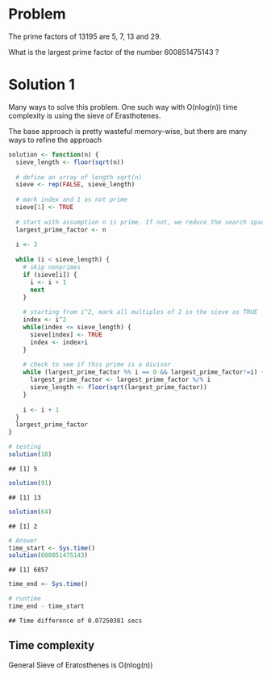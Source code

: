 # Problem

The prime factors of 13195 are 5, 7, 13 and 29.

What is the largest prime factor of the number 600851475143 ?

# Solution 1

Many ways to solve this problem. One such way with O(nlog(n)) time
complexity is using the sieve of Erasthotenes.

The base approach is pretty wasteful memory-wise, but there are many
ways to refine the approach

``` r
solution <- function(n) {
  sieve_length <- floor(sqrt(n))
  
  # define an array of length sqrt(n)
  sieve <- rep(FALSE, sieve_length)
  
  # mark index and 1 as not prime
  sieve[1] <- TRUE
  
  # start with assumption n is prime. If not, we reduce the search space.
  largest_prime_factor <- n
  
  i <- 2
  
  while (i < sieve_length) {
    # skip nonprimes
    if (sieve[i]) { 
      i <- i + 1
      next 
    }
    
    # starting from i^2, mark all multiples of 2 in the sieve as TRUE
    index <- i^2 
    while(index <= sieve_length) {
      sieve[index] <- TRUE
      index <- index+i
    }
    
    # check to see if this prime is a divisor
    while (largest_prime_factor %% i == 0 && largest_prime_factor!=i) { 
      largest_prime_factor <- largest_prime_factor %/% i
      sieve_length <- floor(sqrt(largest_prime_factor))
    }
    
    i <- i + 1
  }
  largest_prime_factor
}

# testing
solution(10)
```

    ## [1] 5

``` r
solution(91)
```

    ## [1] 13

``` r
solution(64)
```

    ## [1] 2

``` r
# Answer
time_start <- Sys.time()
solution(600851475143)
```

    ## [1] 6857

``` r
time_end <- Sys.time()

# runtime
time_end - time_start 
```

    ## Time difference of 0.07250381 secs

## Time complexity

General Sieve of Eratosthenes is O(nlog(n))

